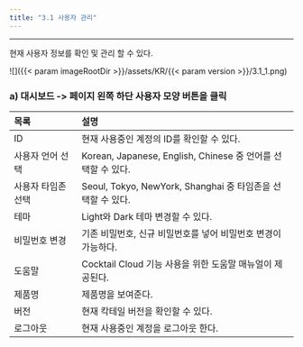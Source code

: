 ```yaml
---
title: "3.1 사용자 관리"
---
```


---
현재 사용자 정보를 확인 및 관리 할 수 있다.

![]({{< param imageRootDir >}}/assets/KR/{{< param version >}}/3.1_1.png)

### a\)    대시보드 -&gt; 페이지 왼쪽 하단 사용자 모양 버튼을 클릭

| 목록         | 설명                                                 |
| :--------- | :------------------------------------------------- |
| ID         | 현재 사용중인 계정의 ID를 확인할 수 있다.                          |
| 사용자 언어 선택  | Korean, Japanese, English, Chinese 중 언어를 선택할 수 있다. |
| 사용자 타임존 선택 | Seoul, Tokyo, NewYork, Shanghai 중 타임존을 선택할 수 있다.   |
| 테마         | Light와 Dark 테마 변경할 수 있다.                           |
| 비밀번호 변경    | 기존 비밀번호, 신규 비밀번호를 넣어 비밀번호 변경이 가능하다.                |
| 도움말        | Cocktail Cloud 기능 사용을 위한 도움말 매뉴얼이 제공된다.            |
| 제품명        | 제품명을 보여준다.                                         |
| 버전         | 현재 칵테일 버전을 확인할 수 있다.                               |
| 로그아웃       | 현재 사용중인 계정을 로그아웃 한다.                               |
